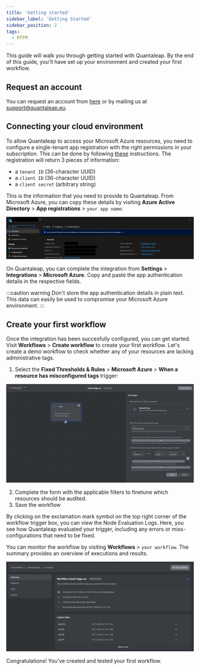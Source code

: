 ```yaml
---
title: 'Getting started'
sidebar_label: 'Getting Started'
sidebar_position: 2
tags:
  - RTFM
---
```


This guide will walk you through getting started with Quantaleap. By the end of this guide, you'll have set up your environment and created your first workflow.

## Request an account

You can request an account from [here](https://sack33mm4m8.typeform.com/to/unzBLsJ5) or by mailing us at [support@quantaleap.eu](mailto:support@quantaleap.eu).

## Connecting your cloud environment

To allow Quantaleap to access your Microsoft Azure resources, you need to configure a single-tenant app registration with the right permissions in your subscription. This can be done by following [these](https://learn.microsoft.com/en-us/azure/active-directory/develop/quickstart-register-app) instructions. The registration will return 3 pieces of information:

- a `tenant ID` (36-character UUID)
- a `client ID` (36-character UUID)
- a `client secret` (arbitrary string)

This is the information that you need to provide to Quantaleap. From Microsoft Azure, you can copy these details by visiting **Azure Active Directory** > **App registrations** > `your app name`:

![App Registration](01-app-registration.png)

On Quantaleap, you can complete the integration from **Settings** > **Integrations** > **Microsoft Azure**. Copy and paste the app authentication details in the respective fields.

:::caution warning
Don't store the app authentication details in plain text. This data can easily be used to compromise your Microsoft Azure environment.
:::

## Create your first workflow

Once the integration has been succesfully configured, you can get started. Visit **Workflows** > **Create workflow** to create your first workflow. Let's create a demo workflow to check whether any of your resources are lacking administrative tags.

1. Select the **Fixed Thresholds & Rules** > **Microsoft Azure** > **When a resource has misconfigured tags** trigger:

![Workflow](02-workflow.png)

2. Complete the form with the applicable filters to finetune which resources should be audited.
3. Save the workflow

By clicking on the exclamation mark symbol on the top right corner of the workflow trigger box, you can view the Node Evaluation Logs. Here, you see how Quantaleap evaluated your trigger, including any errors or miss-configurations that need to be fixed.

You can monitor the workflow by visiting **Workflows** > `your workflow`. The summary provides an overview of executions and results.

![Workflow Execution](03-workflow-execution.png)

Congratulations! You've created and tested your first workflow.
